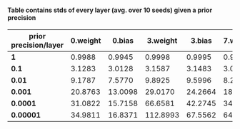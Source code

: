 #### Table contains stds of every layer (avg.  over 10 seeds) given a prior precision 

| prior precision/layer | 0.weight | 0.bias  | 3.weight | 3.bias  | 7.weight | 7.bias  |
| --------------------- | -------- | ------- | -------- | ------- | -------- | ------- |
| **1**                 | 0.9988   | 0.9945  | 0.9998   | 0.9995  | 0.9953   | 0.9988  |
| **0.1**               | 3.1283   | 3.0128  | 3.1587   | 3.1483  | 3.0441   | 3.1264  |
| **0.01**              | 9.1787   | 7.5770  | 9.8925   | 9.5996  | 8.2552   | 9.0650  |
| **0.001**             | 20.8763  | 13.0098 | 29.0170  | 24.2664 | 18.1852  | 19.0137 |
| **0.0001**            | 31.0822  | 15.7158 | 66.6581  | 42.2745 | 34.2089  | 22.4717 |
| **0.00001**           | 34.9811  | 16.8371 | 112.8993 | 67.5562 | 64.5365  | 27.2227 |





